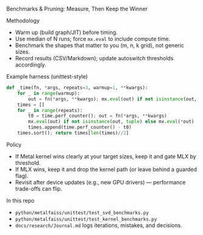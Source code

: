 Benchmarks & Pruning: Measure, Then Keep the Winner

Methodology

- Warm up (build graph/JIT) before timing.
- Use median of N runs; force `mx.eval` to include compute time.
- Benchmark the shapes that matter to you (m, n, k grid), not generic sizes.
- Record results (CSV/Markdown); update autoswitch thresholds accordingly.

Example harness (unittest-style)

```python
def _time(fn, *args, repeats=3, warmup=1, **kwargs):
    for _ in range(warmup):
        out = fn(*args, **kwargs); mx.eval(out) if not isinstance(out, tuple) else mx.eval(*out)
    times = []
    for _ in range(repeats):
        t0 = time.perf_counter(); out = fn(*args, **kwargs)
        mx.eval(out) if not isinstance(out, tuple) else mx.eval(*out)
        times.append(time.perf_counter() - t0)
    times.sort(); return times[len(times)//2]
```

Policy

- If Metal kernel wins clearly at your target sizes, keep it and gate MLX by threshold.
- If MLX wins, keep it and drop the kernel path (or leave behind a guarded flag).
- Revisit after device updates (e.g., new GPU drivers) — performance trade-offs can flip.

In this repo

- `python/metalfaiss/unittest/test_svd_benchmarks.py`
- `python/metalfaiss/unittest/test_kernel_benchmarks.py`
- `docs/research/Journal.md` logs iterations, mistakes, and decisions.

